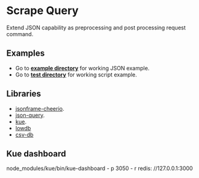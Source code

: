 # Scrape Query
Extend JSON capability as preprocessing and post processing request command.

## Examples
* Go to [**example directory**](examples) for working JSON example.
* Go to [**test directory**](test) for working script example.

## Libraries
* [jsonframe-cheerio](https://github.com/gahabeen/jsonframe-cheerio).
* [json-query](https://github.com/mmckegg/json-query).
* [kue](https://github.com/Automattic/kue).
* [lowdb](https://github.com/typicode/lowdb)
* [csv-db](https://github.com/sspringer82/nodeCsvDb)

## Kue dashboard
node_modules/kue/bin/kue-dashboard - p 3050 - r redis: //127.0.0.1:3000